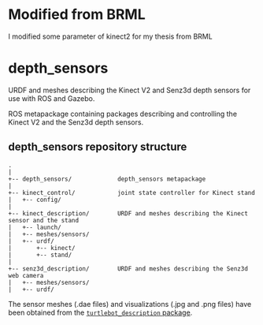 # Modified from BRML
I modified some parameter of kinect2 for my thesis from BRML

# depth_sensors
URDF and meshes describing the Kinect V2 and Senz3d depth sensors for use 
with ROS and Gazebo.

ROS metapackage containing packages describing and controlling the Kinect V2
and the Senz3d depth sensors.

## depth_sensors repository structure
```shell
.
|
+-- depth_sensors/             depth_sensors metapackage
|
+-- kinect_control/            joint state controller for Kinect stand
|   +-- config/
|
+-- kinect_description/        URDF and meshes describing the Kinect sensor and the stand
|   +-- launch/
|   +-- meshes/sensors/
|   +-- urdf/
|       +-- kinect/
|       +-- stand/
|
+-- senz3d_description/        URDF and meshes describing the Senz3d web camera
|   +-- meshes/sensors/
|   +-- urdf/
```

The sensor meshes (.dae files) and visualizations (.jpg and .png files) have been obtained from the [`turtlebot_description` package](https://github.com/turtlebot/turtlebot/tree/kinetic/turtlebot_description). 
